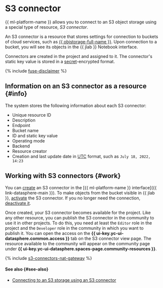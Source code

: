 # S3 connector

{{ ml-platform-name }} allows you to connect to an S3 object storage using a special type of resource, _S3 connector_.

An S3 connector is a resource that stores settings for connection to buckets of cloud services, such as [{{ objstorage-full-name }}](../../storage/). Upon connection to a bucket, you will see its objects in the {{ jlab }} Notebook interface.

Connectors are created in the project and assigned to it. The connector's static key value is stored in a [secret](secrets.md)-encrypted format.

{% include [fuse-disclaimer](../../_includes/datasphere/fuse-disclaimer.md) %}

## Information on an S3 connector as a resource {#info}

The system stores the following information about each S3 connector:

* Unique resource ID
* Description
* Endpoint
* Bucket name
* ID and static key value
* Operating mode
* Backend
* Resource creator
* Creation and last update date in [UTC](https://en.wikipedia.org/wiki/Coordinated_Universal_Time) format, such as `July 18, 2022, 14:23`

## Working with S3 connectors {#work}

You can [create](../operations/data/s3-connectors.md) an S3 connector in the [{{ ml-platform-name }} interface]({{ link-datasphere-main }}). To make objects from the bucket visible in {{ jlab }}, [activate](../operations/data/s3-connectors.md#mount) the S3 connector. If you no longer need the connection, [deactivate it](../operations/data/s3-connectors.md#unmount).

Once created, your S3 connector becomes available for the project. Like any other resource, you can publish the S3 connector in the community to use it in other projects. To do this, you need at least the `Editor` role in the project and the `Developer` role in the community in which you want to publish it. You can open the access on the **{{ ui-key.yc-ui-datasphere.common.access }}** tab on the S3 connector view page. The resource available to the community will appear on the community page under **{{ ui-key.yc-ui-datasphere.spaces-page.community-resources }}**.

{% include [s3-connectors-nat-gateway](../../_includes/datasphere/s3-connectors-nat-gateway.md) %}

#### See also {#see-also}

* [Connecting to an S3 storage using an S3 connector](../operations/data/s3-connectors.md)